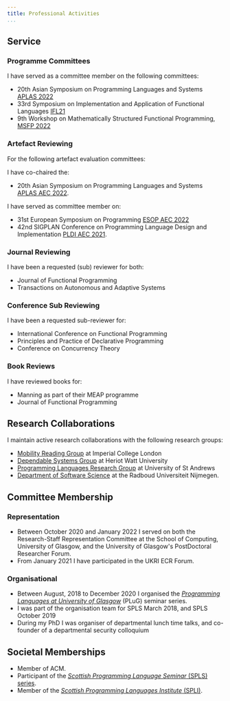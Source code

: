```yaml
---
title: Professional Activities
...
```



## Service

### Programme Committees

I have served as a committee member on the following committees:

+ 20th Asian Symposium on Programming Languages and Systems [APLAS 2022](https://2022.splashcon.org/home/aplas-2022)
+ 33rd Symposium on Implementation and Application of Functional Languages [IFL21](https://ifl21.cs.ru.nl/)
+ 9th Workshop on Mathematically Structured Functional Programming, [MSFP 2022](#)

### Artefact Reviewing

For the following artefact evaluation committees:

I have co-chaired the:

+ 20th Asian Symposium on Programming Languages and Systems [APLAS AEC 2022](#).

I have served as committee member on:

+ 31st European Symposium on Programming [ESOP AEC 2022](https://etaps.org/user-profile/archive/53-etaps-2022/491-esop-2022-artifact-evaluation)
+ 42nd SIGPLAN Conference on Programming Language Design and Implementation [PLDI AEC 2021](https://pldi21.sigplan.org/track/pldi-2021-PLDI-Research-Artifacts).

### Journal Reviewing

I have been a requested (sub) reviewer for both:

+ Journal of Functional Programming
+ Transactions on Autonomous and Adaptive Systems

### Conference Sub Reviewing

I have been a requested sub-reviewer for:

+ International Conference on Functional Programming
+ Principles and Practice of Declarative Programming
+ Conference on Concurrency Theory

### Book Reviews

I have reviewed books for:

+ Manning as part of their MEAP programme
+ Journal of Functional Programming

##  Research Collaborations

I maintain active research collaborations with the following research groups:

+ [Mobility Reading Group](http://mrg.doc.ic.ac.uk/) at Imperial College London
+ [Dependable Systems Group](http://www.macs.hw.ac.uk/~dsg/) at Heriot Watt University
+ [Programming Languages Research Group](https://plrg.cs.st-andrews.ac.uk) at University of St Andrews
+ [Department of Software Science](https://www.sws.cs.ru.nl/) at the Radboud Universiteit Nijmegen.

## Committee Membership

### Representation

+ Between October 2020 and January 2022 I served on both the Research-Staff Representation Committee at the School of Computing, University of Glasgow, and the University of Glasgow's PostDoctoral Researcher Forum.
+ From January 2021 I have participated in the UKRI ECR Forum.

### Organisational

+ Between August, 2018 to December 2020 I organised the [*Programming Languages at University of Glasgow*](http://www.dcs.gla.ac.uk/plug/) (PLuG) seminar series.
+ I was part of the organisation team for SPLS March 2018, and SPLS October 2019
+ During my PhD I was organiser of departmental lunch time talks, and co-founder of a departmental security colloquium


## Societal Memberships

+ Member of ACM.
+ Participant of the [*Scottish Programming Language Seminar* (SPLS) series](https://spls-series.github.io/).
+ Member of the [*Scottish Programming Languages Institute* (SPLI)](https://scottish-pl-institute.github.io/).
